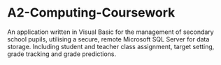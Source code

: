 # A2-Computing-Coursework
An application written in Visual Basic for the management of secondary school pupils, utilising a secure, remote Microsoft SQL Server for data storage. Including student and teacher class assignment, target setting, grade tracking and grade predictions.
